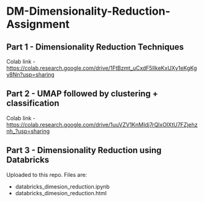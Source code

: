 # DM-Dimensionality-Reduction-Assignment

## Part 1 -  Dimensionality Reduction Techniques
Colab link - https://colab.research.google.com/drive/1FtBzmt_uCxdF5lIkeKxUXy1eKgKgy8Nn?usp=sharing

## Part 2 - UMAP followed by clustering + classification
Colab link - https://colab.research.google.com/drive/1uuVZV1KnMIdj7rQlxOIXtU7FZjehznh_?usp=sharing

## Part 3 - Dimensionality Reduction using Databricks
Uploaded to this repo. Files are: 
- databricks_dimesion_reduction.ipynb
- databricks_dimesion_reduction.html
